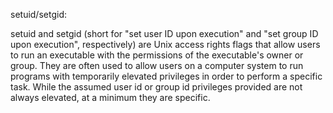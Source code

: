 setuid/setgid:

setuid and setgid (short for "set user ID upon execution" and "set group ID upon execution", respectively) are Unix access rights flags that allow users to run an executable with the permissions of the executable's owner or group. They are often used to allow users on a computer system to run programs with temporarily elevated privileges in order to perform a specific task. While the assumed user id or group id privileges provided are not always elevated, at a minimum they are specific.
